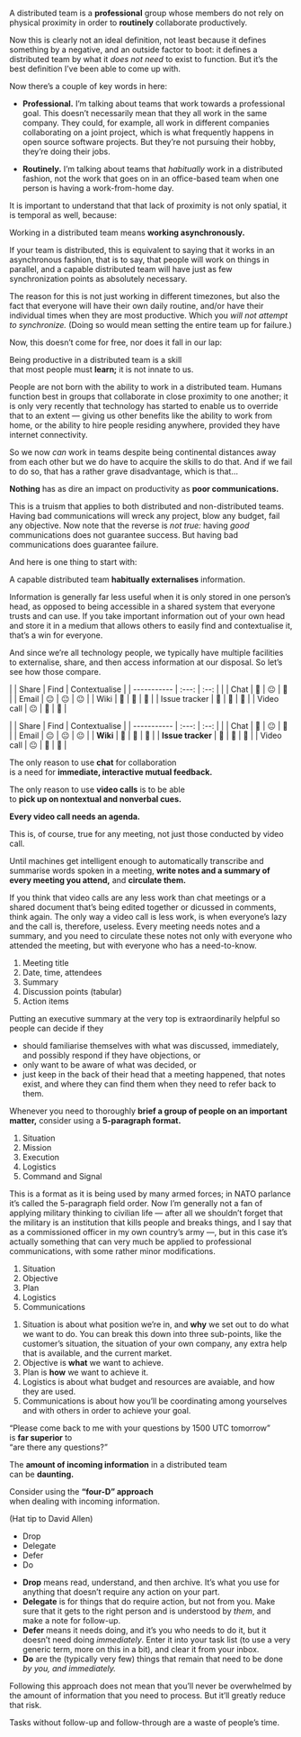 A distributed team is a **professional** group whose members do not
rely on physical proximity in order to **routinely** collaborate
productively.

<!-- Note -->

Now this is clearly not an ideal definition, not least because it
defines something by a negative, and an outside factor to boot: it
defines a distributed team by what it *does not need* to exist to
function. But it’s the best definition I’ve been able to come up with.

Now there’s a couple of key words in here:

* **Professional.** I’m talking about teams that work towards a
  professional goal. This doesn’t necessarily mean that they all work
  in the same company. They could, for example, all work in different
  companies collaborating on a joint project, which is what frequently
  happens in open source software projects. But they’re not pursuing
  their hobby, they’re doing their jobs.

* **Routinely.** I’m talking about teams that *habitually* work in a
  distributed fashion, not the work that goes on in an office-based
  team when one person is having a work-from-home day.

It is important to understand that that lack of proximity is not only
spatial, it is temporal as well, because:


Working in a distributed team means **working asynchronously.**

<!-- Note -->
If your team is distributed, this is equivalent to saying that it
works in an asynchronous fashion, that is to say, that people will
work on things in parallel, and a capable distributed team will have
just as few synchronization points as absolutely necessary.

The reason for this is not just working in different timezones, but
also the fact that everyone will have their own daily routine, and/or
have their individual times when they are most productive. Which you
*will not attempt to synchronize.* (Doing so would mean setting the
entire team up for failure.)

Now, this doesn’t come for free, nor does it fall in our lap:


Being productive in a distributed team is a skill  
that most people must **learn;** it is not innate to us.

<!-- Note -->
People are not born with the ability to work in a distributed
team. Humans function best in groups that collaborate in close
proximity to one another; it is only very recently that technology has
started to enable us to override that to an extent — giving us other
benefits like the ability to work from home, or the ability to hire
people residing anywhere, provided they have internet connectivity.

So we now *can* work in teams despite being continental distances away
from each other but we do have to acquire the skills to do that. And
if we fail to do so, that has a rather grave disadvantage, which is
that...


**Nothing** has as dire an impact on productivity as **poor
communications.**

<!-- Note -->
This is a truism that applies to both distributed and non-distributed
teams. Having bad communications will wreck any project, blow any
budget, fail any objective. Now note that the reverse is *not true:*
having *good* communications does not guarantee success. But having
bad communications does guarantee failure.

And here is one thing to start with:


A capable distributed team **habitually externalises** information.

<!-- Note -->
Information is generally far less useful when it is only stored in one
person’s head, as opposed to being accessible in a shared system that
everyone trusts and can use. If you take important information out of
your own head and store it in a medium that allows others to easily
find and contextualise it, that’s a win for everyone.

And since we’re all technology people, we typically have multiple
facilities to externalise, share, and then access information at our
disposal. So let’s see how those compare.


|               | Share | Find | Contextualise |
| -----------   | :---: | :--: |               |
| Chat          | 🙂    | 😐   | 🙁            |
| Email         | 😐    | 😐   | 😐            |
| Wiki          | 🙂    | 🙂   | 🙂            |
| Issue tracker | 🙂    | 🙂   | 🙂            |
| Video call    | 😐    | 🙁   | 🙁            |


|                   | Share  | Find   | Contextualise |
| -----------       | :---:  | :--:   |               |
| Chat              | 🙂     | 😐     | 🙁            |
| Email             | 😐     | 😐     | 😐            |
| **Wiki**          | **🙂** | **🙂** | **🙂**        |
| **Issue tracker** | **🙂** | **🙂** | **🙂**        |
| Video call        | 😐     | 🙁     | 🙁            |


The only reason to use **chat** for collaboration  
is a need for **immediate, interactive mutual feedback.**


The only reason to use **video calls** is to be able  
to **pick up on nontextual and nonverbal cues.**


**Every video call needs an agenda.**

<!-- Note -->
This is, of course, true for any meeting, not just those conducted by
video call.


Until machines get intelligent enough to automatically transcribe and
summarise words spoken in a meeting, **write notes and a summary of
every meeting you attend,** and **circulate them.**

<!-- Note -->
If you think that video calls are any less work than chat meetings or
a shared document that’s being edited together or dicussed in
comments, think again. The only way a video call is less work, is when
everyone’s lazy and the call is, therefore, useless. Every meeting
needs notes and a summary, and you need to circulate these notes not
only with everyone who attended the meeting, but with everyone who has
a need-to-know.


1. Meeting title
2. Date, time, attendees
3. Summary
4. Discussion points (tabular)
5. Action items

<!-- Note -->

Putting an executive summary at the very top is extraordinarily
helpful so people can decide if they

* should familiarise themselves with what was discussed, immediately,
  and possibly respond if they have objections, or
* only want to be aware of what was decided, or
* just keep in the back of their head that a meeting happened, that
  notes exist, and where they can find them when they need to refer
  back to them.


Whenever you need to thoroughly **brief a group of people on an
important matter,** consider using a **5-paragraph format.**


1. Situation
2. Mission
3. Execution
4. Logistics
5. Command and Signal

<!-- Note -->
This is a format as it is being used by many armed forces; in NATO
parlance it’s called the 5-paragraph field order. Now I’m generally
not a fan of applying military thinking to civilian life — after all
we shouldn’t forget that the military is an institution that kills
people and breaks things, and I say that as a commissioned officer in
my own country’s army —, but in this case it’s actually something that
can very much be applied to professional communications, with some
rather minor modifications. 


1. Situation
2. Objective
3. Plan
4. Logistics
5. Communications

<!-- Note -->

1. Situation is about what position we’re in, and **why** we set out
   to do what we want to do. You can break this down into three
   sub-points, like the customer’s situation, the situation of your
   own company, any extra help that is available, and the current
   market.
2. Objective is **what** we want to achieve.
3. Plan is **how** we want to achieve it.
4. Logistics is about what budget and resources are avaiable, and how
   they are used.
5. Communications is about how you’ll be coordinating among yourselves
   and with others in order to achieve your goal.


“Please come back to me with your questions by 1500 UTC tomorrow”  
is **far superior** to  
“are there any questions?”


The **amount of incoming information** in a distributed team  
can be **daunting.**


Consider using the **“four-D” approach**  
when dealing with incoming information.

(Hat tip to David Allen)


* Drop
* Delegate
* Defer
* Do

<!-- Note -->
* **Drop** means read, understand, and then archive. It’s what you use
  for anything that doesn’t require any action on your part.
* **Delegate** is for things that do require action, but not from
  you. Make sure that it gets to the right person and is understood by
  *them*, and make a note for follow-up.
* **Defer** means it needs doing, and it’s you who needs to do it, but
  it doesn’t need doing *immediately*. Enter it into your task list
  (to use a very generic term, more on this in a bit), and clear it
  from your inbox.
* **Do** are the (typically very few) things that remain that need to
  be done *by you, and immediately.*

Following this approach does not mean that you’ll never be overwhelmed
by the amount of information that you need to process. But it’ll
greatly reduce that risk.


Tasks without follow-up and follow-through are a waste of people’s
time.
